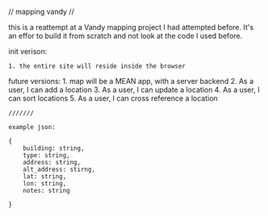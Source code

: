 // mapping vandy //

this is a reattempt at a Vandy mapping project I had attempted before. It's an effor to build it from scratch and not look at the code I used before. 

init verison: 

    1. the entire site will reside inside the browser
    
future versions: 
    1. map will be a MEAN app, with a server backend
    2. As a user, I can add a location
    3. As a user, I can update a location
    4. As a user, I can sort locations
    5. As a user, I can cross reference a location
    
    
    
    
    ///////
    
    example json:
    
    {
        building: string,
        type: string,
        address: string, 
        alt_address: stirng, 
        lat: string,
        lon: string, 
        notes: string
        
    }